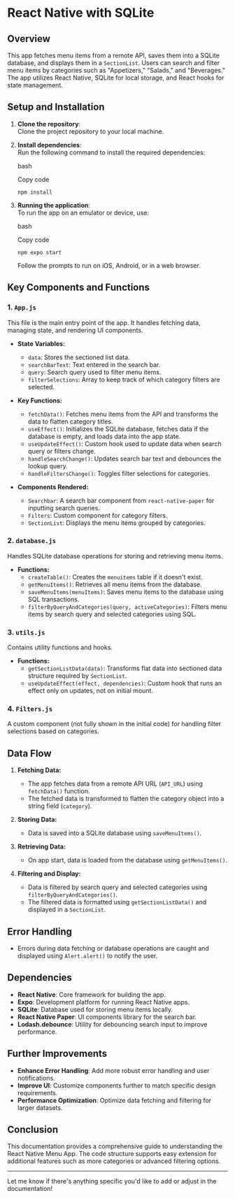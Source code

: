 # React Native with SQLite

## Overview

This app fetches menu items from a remote API, saves them into a SQLite database, and displays them in a `SectionList`. Users can search and filter menu items by categories such as "Appetizers," "Salads," and "Beverages." The app utilizes React Native, SQLite for local storage, and React hooks for state management.

## Setup and Installation

1.  **Clone the repository**:  
    Clone the project repository to your local machine.
2.  **Install dependencies**:  
    Run the following command to install the required dependencies:

    bash

    Copy code

    `npm install`

3.  **Running the application**:  
    To run the app on an emulator or device, use:

    bash

    Copy code

    `npm expo start`

    Follow the prompts to run on iOS, Android, or in a web browser.

## Key Components and Functions

### 1. **`App.js`**

This file is the main entry point of the app. It handles fetching data, managing state, and rendering UI components.

- **State Variables:**

  - `data`: Stores the sectioned list data.
  - `searchBarText`: Text entered in the search bar.
  - `query`: Search query used to filter menu items.
  - `filterSelections`: Array to keep track of which category filters are selected.

- **Key Functions:**

  - `fetchData()`: Fetches menu items from the API and transforms the data to flatten category titles.
  - `useEffect()`: Initializes the SQLite database, fetches data if the database is empty, and loads data into the app state.
  - `useUpdateEffect()`: Custom hook used to update data when search query or filters change.
  - `handleSearchChange()`: Updates search bar text and debounces the lookup query.
  - `handleFiltersChange()`: Toggles filter selections for categories.

- **Components Rendered:**

  - `Searchbar`: A search bar component from `react-native-paper` for inputting search queries.
  - `Filters`: Custom component for category filters.
  - `SectionList`: Displays the menu items grouped by categories.

### 2. **`database.js`**

Handles SQLite database operations for storing and retrieving menu items.

- **Functions:**
  - `createTable()`: Creates the `menuitems` table if it doesn't exist.
  - `getMenuItems()`: Retrieves all menu items from the database.
  - `saveMenuItems(menuItems)`: Saves menu items to the database using SQL transactions.
  - `filterByQueryAndCategories(query, activeCategories)`: Filters menu items by search query and selected categories using SQL.

### 3. **`utils.js`**

Contains utility functions and hooks.

- **Functions:**
  - `getSectionListData(data)`: Transforms flat data into sectioned data structure required by `SectionList`.
  - `useUpdateEffect(effect, dependencies)`: Custom hook that runs an effect only on updates, not on initial mount.

### 4. **`Filters.js`**

A custom component (not fully shown in the initial code) for handling filter selections based on categories.

## Data Flow

1.  **Fetching Data:**

    - The app fetches data from a remote API URL (`API_URL`) using `fetchData()` function.
    - The fetched data is transformed to flatten the category object into a string field (`category`).

2.  **Storing Data:**

    - Data is saved into a SQLite database using `saveMenuItems()`.

3.  **Retrieving Data:**

    - On app start, data is loaded from the database using `getMenuItems()`.

4.  **Filtering and Display:**

    - Data is filtered by search query and selected categories using `filterByQueryAndCategories()`.
    - The filtered data is formatted using `getSectionListData()` and displayed in a `SectionList`.

## Error Handling

- Errors during data fetching or database operations are caught and displayed using `Alert.alert()` to notify the user.

## Dependencies

- **React Native**: Core framework for building the app.
- **Expo**: Development platform for running React Native apps.
- **SQLite**: Database used for storing menu items locally.
- **React Native Paper**: UI components library for the search bar.
- **Lodash.debounce**: Utility for debouncing search input to improve performance.

## Further Improvements

- **Enhance Error Handling**: Add more robust error handling and user notifications.
- **Improve UI**: Customize components further to match specific design requirements.
- **Performance Optimization**: Optimize data fetching and filtering for larger datasets.

## Conclusion

This documentation provides a comprehensive guide to understanding the React Native Menu App. The code structure supports easy extension for additional features such as more categories or advanced filtering options.

---

Let me know if there's anything specific you'd like to add or adjust in the documentation!

